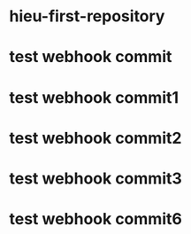 # hieu-first-repository

# test webhook commit
# test webhook commit1
# test webhook commit2
# test webhook commit3
# test webhook commit6
